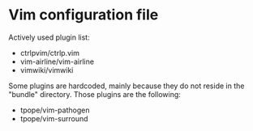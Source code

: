 # Vim configuration file

Actively used plugin list:
- ctrlpvim/ctrlp.vim
- vim-airline/vim-airline
- vimwiki/vimwiki

Some plugins are hardcoded, mainly because they do not reside in the "bundle" directory. Those plugins are the following:
- tpope/vim-pathogen
- tpope/vim-surround
